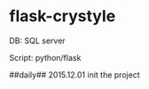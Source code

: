 # flask-crystyle


DB: SQL server 

Script: python/flask


##daily##
2015.12.01 init the project

    
